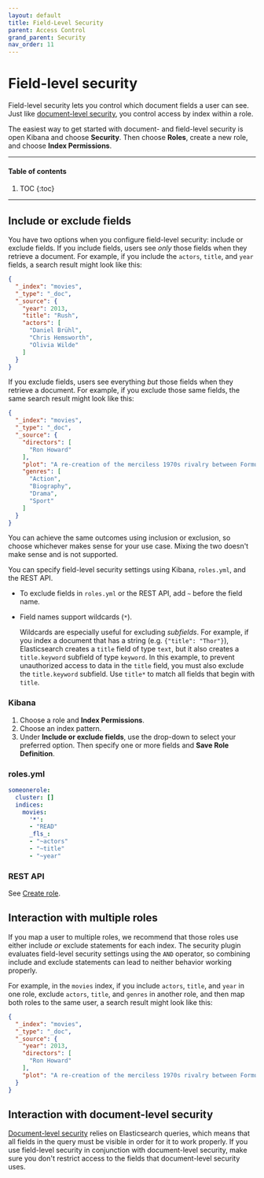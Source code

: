 ```yaml
---
layout: default
title: Field-Level Security
parent: Access Control
grand_parent: Security
nav_order: 11
---
```


# Field-level security

Field-level security lets you control which document fields a user can see. Just like [document-level security](../document-level-security/), you control access by index within a role.

The easiest way to get started with document- and field-level security is open Kibana and choose **Security**. Then choose **Roles**, create a new role, and choose **Index Permissions**.

---

#### Table of contents
1. TOC
{:toc}


---

## Include or exclude fields

You have two options when you configure field-level security: include or exclude fields. If you include fields, users see *only* those fields when they retrieve a document. For example, if you include the `actors`, `title`, and `year` fields, a search result might look like this:

```json
{
  "_index": "movies",
  "_type": "_doc",
  "_source": {
    "year": 2013,
    "title": "Rush",
    "actors": [
      "Daniel Brühl",
      "Chris Hemsworth",
      "Olivia Wilde"
    ]
  }
}
```

If you exclude fields, users see everything *but* those fields when they retrieve a document. For example, if you exclude those same fields, the same search result might look like this:

```json
{
  "_index": "movies",
  "_type": "_doc",
  "_source": {
    "directors": [
      "Ron Howard"
    ],
    "plot": "A re-creation of the merciless 1970s rivalry between Formula One rivals James Hunt and Niki Lauda.",
    "genres": [
      "Action",
      "Biography",
      "Drama",
      "Sport"
    ]
  }
}
```

You can achieve the same outcomes using inclusion or exclusion, so choose whichever makes sense for your use case. Mixing the two doesn't make sense and is not supported.

You can specify field-level security settings using Kibana, `roles.yml`, and the REST API.

- To exclude fields in `roles.yml` or the REST API, add `~` before the field name.
- Field names support wildcards (`*`).

  Wildcards are especially useful for excluding *subfields*. For example, if you index a document that has a string (e.g. `{"title": "Thor"}`), Elasticsearch creates a `title` field of type `text`, but it also creates a `title.keyword` subfield of type `keyword`. In this example, to prevent unauthorized access to data in the `title` field, you must also exclude the `title.keyword` subfield. Use `title*` to match all fields that begin with `title`.


### Kibana

1. Choose a role and **Index Permissions**.
1. Choose an index pattern.
1. Under **Include or exclude fields**, use the drop-down to select your preferred option. Then specify one or more fields and **Save Role Definition**.


### roles.yml

```yml
someonerole:
  cluster: []
  indices:
    movies:
      '*':
      - "READ"
      _fls_:
      - "~actors"
      - "~title"
      - "~year"
```

### REST API

See [Create role](../api/#create-role).


## Interaction with multiple roles

If you map a user to multiple roles, we recommend that those roles use either include *or* exclude statements for each index. The security plugin evaluates field-level security settings using the `AND` operator, so combining include and exclude statements can lead to neither behavior working properly.

For example, in the `movies` index, if you include `actors`, `title`, and `year` in one role, exclude `actors`, `title`, and `genres` in another role, and then map both roles to the same user, a search result might look like this:

```json
{
  "_index": "movies",
  "_type": "_doc",
  "_source": {
    "year": 2013,
    "directors": [
      "Ron Howard"
    ],
    "plot": "A re-creation of the merciless 1970s rivalry between Formula One rivals James Hunt and Niki Lauda."
  }
}
```


## Interaction with document-level security

[Document-level security](../document-level-security/) relies on Elasticsearch queries, which means that all fields in the query must be visible in order for it to work properly. If you use field-level security in conjunction with document-level security, make sure you don't restrict access to the fields that document-level security uses.
